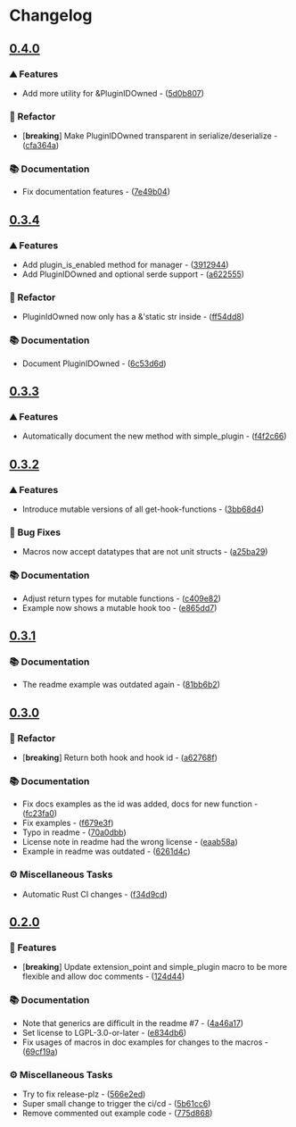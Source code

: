 # Changelog

## [0.4.0](https://github.com/PlexSheep/steckrs/compare/v0.3.4...v0.4.0)

### ⛰️ Features

- Add more utility for &PluginIDOwned - ([5d0b807](https://github.com/PlexSheep/steckrs/commit/5d0b8074a228a3b7e2592e49185258f87564aa51))

### 🚜 Refactor

- [**breaking**] Make PluginIDOwned transparent in serialize/deserialize - ([cfa364a](https://github.com/PlexSheep/steckrs/commit/cfa364accc5f0861dcfc812115d54b9aa6afb302))

### 📚 Documentation

- Fix documentation features - ([7e49b04](https://github.com/PlexSheep/steckrs/commit/7e49b0465fe0e6288afbeb38a365d4c9c623d260))


## [0.3.4](https://github.com/PlexSheep/steckrs/compare/v0.3.3...v0.3.4)

### ⛰️ Features

- Add plugin_is_enabled method for manager - ([3912944](https://github.com/PlexSheep/steckrs/commit/391294439185fa00aad80f8e6b59ce400936f4d9))
- Add PluginIDOwned and optional serde support - ([a622555](https://github.com/PlexSheep/steckrs/commit/a62255515f3201b4e60716848ef3fbfae816482d))

### 🚜 Refactor

- PluginIdOwned now only has a &'static str inside - ([ff54dd8](https://github.com/PlexSheep/steckrs/commit/ff54dd83a0074a7072057b9bee48a54542f3c045))

### 📚 Documentation

- Document PluginIDOwned - ([6c53d6d](https://github.com/PlexSheep/steckrs/commit/6c53d6d774d9402e78149fcaca0b2e612a8dfb82))


## [0.3.3](https://github.com/PlexSheep/steckrs/compare/v0.3.2...v0.3.3)

### ⛰️ Features

- Automatically document the new method with simple_plugin - ([f4f2c66](https://github.com/PlexSheep/steckrs/commit/f4f2c66cc32f4d4199c6d9434cb1c7644d597355))


## [0.3.2](https://github.com/PlexSheep/steckrs/compare/v0.3.1...v0.3.2)

### ⛰️ Features

- Introduce mutable versions of all get-hook-functions - ([3bb68d4](https://github.com/PlexSheep/steckrs/commit/3bb68d46cdef81d105d77390f8bb748d4cb80592))

### 🐛 Bug Fixes

- Macros now accept datatypes that are not unit structs - ([a25ba29](https://github.com/PlexSheep/steckrs/commit/a25ba29b741f06f368dabf703eaf2b08ebb7c130))

### 📚 Documentation

- Adjust return types for mutable functions - ([c409e82](https://github.com/PlexSheep/steckrs/commit/c409e829eb9edc1042efadba16b0e944a3916c2a))
- Example now shows a mutable hook too - ([e865dd7](https://github.com/PlexSheep/steckrs/commit/e865dd794628594f64fbef55a99204898414ab79))


## [0.3.1](https://github.com/PlexSheep/steckrs/compare/v0.3.0...v0.3.1)

### 📚 Documentation

- The readme example was outdated again - ([81bb6b2](https://github.com/PlexSheep/steckrs/commit/81bb6b2b59780afce8b2dac906076ea27d1a363c))


## [0.3.0](https://github.com/PlexSheep/steckrs/compare/v0.2.0...v0.3.0)

### 🚜 Refactor

- [**breaking**] Return both hook and hook id - ([a62768f](https://github.com/PlexSheep/steckrs/commit/a62768f9de3e89d8554dab4075802e1681bd9f6a))

### 📚 Documentation

- Fix docs examples as the id was added, docs for new function - ([fc23fa0](https://github.com/PlexSheep/steckrs/commit/fc23fa05e8445659460db42fe986f4cda537dead))
- Fix examples - ([f679e3f](https://github.com/PlexSheep/steckrs/commit/f679e3ffe873aadb3227f53a0d1ea60cd91ef802))
- Typo in readme - ([70a0dbb](https://github.com/PlexSheep/steckrs/commit/70a0dbbac0da00f00ccd3fceb59f5c14cf762d48))
- License note in readme had the wrong license - ([eaab58a](https://github.com/PlexSheep/steckrs/commit/eaab58acd63d33880d0ae3844d640e9150353dfc))
- Example in readme was outdated - ([6261d4c](https://github.com/PlexSheep/steckrs/commit/6261d4cce46fe7efa511cd13e24d16206cb9d699))

### ⚙️ Miscellaneous Tasks

- Automatic Rust CI changes - ([f34d9cd](https://github.com/PlexSheep/steckrs/commit/f34d9cde47ac0411c20992f24dd2b0c575eb566c))


## [0.2.0](https://github.com/PlexSheep/steckrs/compare/v0.1.1...v0.2.0)

### 🚀 Features

- [**breaking**] Update extension_point and simple_plugin macro to be more flexible and allow doc comments - ([124d44](https://github.com/PlexSheep/steckrs/commit/124d44ca1f3750c8866ee00834c217c56f3d99c3))

### 📚 Documentation

- Note that generics are difficult in the readme #7 - ([4a46a17](https://github.com/PlexSheep/steckrs/commit/4a46a177b4d08946b12bf94d12e600befe5d8090))
- Set license to LGPL-3.0-or-later - ([e834db6](https://github.com/PlexSheep/steckrs/commit/e834db6905b7db72f0a8676099409d997a41fb4f))
- Fix usages of macros in doc examples for changes to the macros - ([69cf19a](https://github.com/PlexSheep/steckrs/commit/69cf19a617477bcf94b3786fb2394a125da622f8))

### ⚙️ Miscellaneous Tasks

- Try to fix release-plz - ([566e2ed](https://github.com/PlexSheep/steckrs/commit/566e2ed1ce98711b76ca5525f114869addc02a4c))
- Super small change to trigger the ci/cd - ([5b61cc6](https://github.com/PlexSheep/steckrs/commit/5b61cc62d207957130a8bc4893ab6bf59dc96994))
- Remove commented out example code - ([775d868](https://github.com/PlexSheep/steckrs/commit/775d868c7b913c2cc461b38538e9c09768922227))

